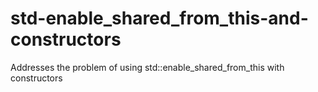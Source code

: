 # std-enable_shared_from_this-and-constructors
Addresses the problem of using std::enable_shared_from_this with constructors
